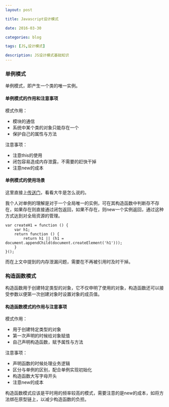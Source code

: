 ```yaml
---
layout: post

title: Javascript设计模式

date: 2016-03-30

categories: blog

tags: [JS,设计模式]

description: JS设计模式基础知识
---
```

### 单例模式

单例模式，即产生一个类的唯一实例。

#### 单例模式的作用和注意事项

模式作用：
+ 模块的通信
+ 系统中某个类的对象只能存在一个
+ 保护自己的属性与方法

注意事项：
+ 注意this的使用
+ 闭包容易造成内存泄露，不需要的赶快干掉
+ 注意new的成本

#### 单例模式的使用场景

这里直接上[传送门](http://blog.jobbole.com/29454/)，看看大牛是怎么说的。

我个人对单例的理解是对于一个全局唯一的实例，可在其构造函数中判断存不存在，如果存在则直接通过闭包返回，如果不存在，则new一个实例返回，通过这种方式达到对全局资源的管理。

    var createH1 = function () {
        var h1;
        return function () {
            return h1 || (h1 = document.appendChild(document.createElement('h1')));
        }
    }();

而在上文中提到的内存泄漏问题，需要在不再被引用时及时干掉。

### 构造函数模式

构造函数用于创建特定类型的对象，它不仅申明了使用的对象，构造函数还可以接受参数以便第一次创建对象时设置对象的成员值。

#### 构造函数模式的作用与注意事项

模式作用：
+ 用于创建特定类型的对象
+ 第一次声明的时候给对象赋值
+ 自己声明构造函数，赋予属性与方法

注意事项：
+ 声明函数的时候处理业务逻辑
+ 区分与单例的区别，配合单例实现初始化
+ 构造函数大写字母开头
+ 注意new的成本

构造函数模式应该是平时用的频率较高的模式，需要注意的是new的成本，如将方法绑在原型链上，以减少构造函数的负担。
